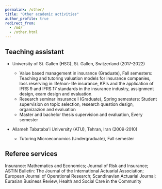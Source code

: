 ```yaml
---
permalink: /other/
title: "Other academic activities"
author_profile: true
redirect_from: 
  - /md/
  - /other.html
---
```



## Teaching assistant ##
* University of St. Gallen (HSG), St. Gallen, Switzerland (2017-2022)
  * Value based management in insurance (Graduate), Fall semesters: Teaching and tutoring valuation models for insurance companies, loss reserving in life/non-life insurance, KPIs and the application of IFRS 9 and IFRS 17 standards in the insurance industry, assignment design, exam design and evaluation.
  * Research seminar insurance I (Graduate), Spring semesters: Student supervision on topic selection, research question design, organizazion and evaluation
  * Master and bachelor thesis supervision and evaluation, Every semester

* Allameh Tabataba'i University (ATU), Tehran, Iran (2009-2010)
  * Tutoring Microeconomics (Undergraduate), Fall semester
## Referee services ##
 Insurance: Mathematics and Economics; Journal of Risk and Insurance; ASTIN Bulletin: The Journal of the International Actuarial Association; European Journal of Operational Research; Scandinavian Actuarial Journal; Eurasian Business Review, Health and Social Care in the Community

